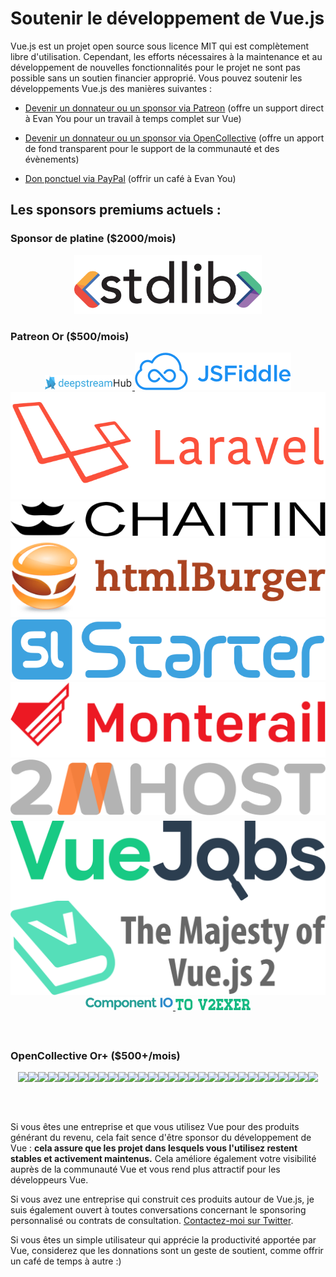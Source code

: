 # Soutenir le développement de Vue.js

Vue.js est un projet open source sous licence MIT qui est complètement libre d'utilisation.
Cependant, les efforts nécessaires à la maintenance et au développement de nouvelles fonctionnalités pour le projet ne sont pas possible sans un soutien financier approprié. Vous pouvez soutenir les développements Vue.js des manières suivantes :

- [Devenir un donnateur ou un sponsor via Patreon](https://www.patreon.com/evanyou) (offre un support direct à Evan You pour un travail à temps complet sur Vue)

- [Devenir un donnateur ou un sponsor via OpenCollective](https://opencollective.com/vuejs) (offre un apport de fond transparent pour le support de la communauté et des évènements)

- [Don ponctuel via PayPal](https://www.paypal.me/evanyou) (offrir un café à Evan You)

## Les sponsors premiums actuels :

### Sponsor de platine ($2000/mois)

<p style="text-align: center;">
  <a href="https://stdlib.com">
    <img style="width:300px" src="/images/stdlib.png">
  </a>
</p>

### Patreon Or ($500/mois)

<p style="text-align: center; margin-top: 0; margin-bottom: 60px" class="sponsors-page">
  <a href="https://deepstreamhub.com" target="_blank" style="width:140px;top:1px">
    <img src="/images/deepstream.png" style="width:140px">
  </a><a href="https://jsfiddle.net">
    <img src="/images/jsfiddle.png">
  </a><a href="https://laravel.com">
    <img src="/images/laravel.png">
  </a><a href="https://chaitin.cn">
    <img src="/images/chaitin.png">
  </a><a href="https://htmlburger.com" target="_blank">
    <img src="/images/htmlburger.png">
  </a><a href="https://starter.someline.com/" target="_blank">
    <img src="/images/someline.png">
  </a><a href="http://monterail.com/" target="_blank">
    <img src="/images/monterail.png">
  </a><a href="https://www.2mhost.com/" target="_blank">
    <img src="/images/2mhost.png">
  </a><a href="https://vuejobs.com/?ref=vuejs" target="_blank" style="position:relative;top:6px">
    <img src="/images/vuejobs.svg">
  </a><a href="https://leanpub.com/vuejs2" target="_blank">
    <img src="/images/tmvuejs2.png">
  </a><a href="https://component.io" target="_blank" style="width:140px">
    <img src="/images/component_io.png" style="width:140px">
  </a><a href="https://www.v2ex.com/t/379389" target="_blank" style="width:120px;">
    <img src="/images/v2exer.png" style="width:120px;">
  </a>
</p>

### OpenCollective Or+ ($500+/mois)

<p style="text-align: center; margin-top: 0; margin-bottom: 60px">
  <a href="https://opencollective.com/vuejs/sponsor/0/website" target="_blank"><img src="https://opencollective.com/vuejs/sponsor/0/avatar.svg"></a><a href="https://opencollective.com/vuejs/sponsor/1/website" target="_blank"><img src="https://opencollective.com/vuejs/sponsor/1/avatar.svg"></a><a href="https://opencollective.com/vuejs/sponsor/2/website" target="_blank"><img src="https://opencollective.com/vuejs/sponsor/2/avatar.svg"></a><a href="https://opencollective.com/vuejs/sponsor/3/website" target="_blank"><img src="https://opencollective.com/vuejs/sponsor/3/avatar.svg"></a><a href="https://opencollective.com/vuejs/sponsor/4/website" target="_blank"><img src="https://opencollective.com/vuejs/sponsor/4/avatar.svg"></a><a href="https://opencollective.com/vuejs/sponsor/5/website" target="_blank"><img src="https://opencollective.com/vuejs/sponsor/5/avatar.svg"></a><a href="https://opencollective.com/vuejs/sponsor/6/website" target="_blank"><img src="https://opencollective.com/vuejs/sponsor/6/avatar.svg"></a><a href="https://opencollective.com/vuejs/sponsor/7/website" target="_blank"><img src="https://opencollective.com/vuejs/sponsor/7/avatar.svg"></a><a href="https://opencollective.com/vuejs/sponsor/8/website" target="_blank"><img src="https://opencollective.com/vuejs/sponsor/8/avatar.svg"></a><a href="https://opencollective.com/vuejs/sponsor/9/website" target="_blank"><img src="https://opencollective.com/vuejs/sponsor/9/avatar.svg"></a><a href="https://opencollective.com/vuejs/sponsor/10/website" target="_blank"><img src="https://opencollective.com/vuejs/sponsor/10/avatar.svg"></a><a href="https://opencollective.com/vuejs/sponsor/11/website" target="_blank"><img src="https://opencollective.com/vuejs/sponsor/11/avatar.svg"></a><a href="https://opencollective.com/vuejs/sponsor/12/website" target="_blank"><img src="https://opencollective.com/vuejs/sponsor/12/avatar.svg"></a><a href="https://opencollective.com/vuejs/sponsor/13/website" target="_blank"><img src="https://opencollective.com/vuejs/sponsor/13/avatar.svg"></a><a href="https://opencollective.com/vuejs/sponsor/14/website" target="_blank"><img src="https://opencollective.com/vuejs/sponsor/14/avatar.svg"></a><a href="https://opencollective.com/vuejs/sponsor/15/website" target="_blank"><img src="https://opencollective.com/vuejs/sponsor/15/avatar.svg"></a><a href="https://opencollective.com/vuejs/sponsor/16/website" target="_blank"><img src="https://opencollective.com/vuejs/sponsor/16/avatar.svg"></a><a href="https://opencollective.com/vuejs/sponsor/17/website" target="_blank"><img src="https://opencollective.com/vuejs/sponsor/17/avatar.svg"></a><a href="https://opencollective.com/vuejs/sponsor/18/website" target="_blank"><img src="https://opencollective.com/vuejs/sponsor/18/avatar.svg"></a><a href="https://opencollective.com/vuejs/sponsor/19/website" target="_blank"><img src="https://opencollective.com/vuejs/sponsor/19/avatar.svg"></a><a href="https://opencollective.com/vuejs/sponsor/20/website" target="_blank"><img src="https://opencollective.com/vuejs/sponsor/20/avatar.svg"></a><a href="https://opencollective.com/vuejs/sponsor/21/website" target="_blank"><img src="https://opencollective.com/vuejs/sponsor/21/avatar.svg"></a><a href="https://opencollective.com/vuejs/sponsor/22/website" target="_blank"><img src="https://opencollective.com/vuejs/sponsor/22/avatar.svg"></a><a href="https://opencollective.com/vuejs/sponsor/23/website" target="_blank"><img src="https://opencollective.com/vuejs/sponsor/23/avatar.svg"></a><a href="https://opencollective.com/vuejs/sponsor/24/website" target="_blank"><img src="https://opencollective.com/vuejs/sponsor/24/avatar.svg"></a><a href="https://opencollective.com/vuejs/sponsor/25/website" target="_blank"><img src="https://opencollective.com/vuejs/sponsor/25/avatar.svg"></a><a href="https://opencollective.com/vuejs/sponsor/26/website" target="_blank"><img src="https://opencollective.com/vuejs/sponsor/26/avatar.svg"></a><a href="https://opencollective.com/vuejs/sponsor/27/website" target="_blank"><img src="https://opencollective.com/vuejs/sponsor/27/avatar.svg"></a><a href="https://opencollective.com/vuejs/sponsor/28/website" target="_blank"><img src="https://opencollective.com/vuejs/sponsor/28/avatar.svg"></a><a href="https://opencollective.com/vuejs/sponsor/29/website" target="_blank"><img src="https://opencollective.com/vuejs/sponsor/29/avatar.svg"></a>
</p>

Si vous êtes une entreprise et que vous utilisez Vue pour des produits générant du revenu, cela fait sence d'être sponsor du développement de Vue : **cela assure que les projet dans lesquels vous l'utilisez restent stables et activement maintenus.** Cela améliore également votre visibilité auprès de la communauté Vue et vous rend plus attractif pour les développeurs Vue.

Si vous avez une entreprise qui construit ces produits autour de Vue.js, je suis également ouvert à toutes conversations concernant le sponsoring personnalisé ou contrats de consultation. [Contactez-moi sur Twitter](https://twitter.com/youyuxi).

Si vous êtes un simple utilisateur qui apprécie la productivité apportée par Vue, considerez que les donnations sont un geste de soutient, comme offrir un café de temps à autre :)
